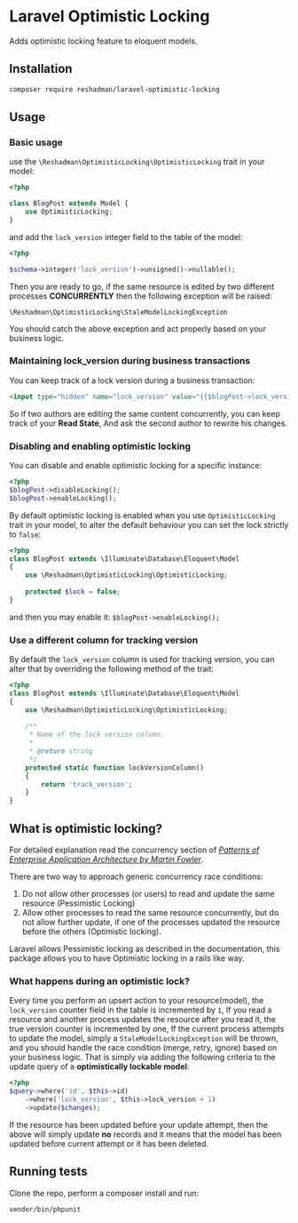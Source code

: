 # Laravel Optimistic Locking
Adds optimistic locking feature to eloquent models.

## Installation 
```bash
composer require reshadman/laravel-optimistic-locking
```

## Usage

### Basic usage
use the `\Reshadman\OptimisticLocking\OptimisticLocking` trait
in your model:

```php
<?php

class BlogPost extends Model {
    use OptimisticLocking;
}
```

and add the `lock_version` integer field to the table of the model:
```php
<?php

$schema->integer('lock_version')->unsigned()->nullable();
```

Then you are ready to go, if the same resource is edited by two 
different processes **CONCURRENTLY** then the following exception
will be raised:

```
\Reshadman\OptimisticLocking\StaleModelLockingException
```

You should catch the above exception and act properly based 
on your business logic.

### Maintaining lock_version during business transactions

You can keep track of a lock version during a business transaction:
```html
<input type="hidden" name="lock_version" value="{{$blogPost->lock_version}}" 
```

So if two authors are editing the same content concurrently,
you can keep track of your **Read State**, And ask the second
author to rewrite his changes.

### Disabling and enabling optimistic locking
You can disable and enable optimistic locking for a specific 
instance:

```php
<?php
$blogPost->disableLocking();
$blogPost->enableLocking();
```

By default optimistic locking is enabled when you use
`OptimisticLocking` trait in your model, to alter the default
behaviour you can set the lock strictly to `false`:

```php
<?php
class BlogPost extends \Illuminate\Database\Eloquent\Model 
{
    use \Reshadman\OptimisticLocking\OptimisticLocking;
    
    protected $lock = false;
}
```
and then you may enable it: `$blogPost->enableLocking();`

### Use a different column for tracking version
By default the `lock_version` column is used for tracking
version, you can alter that by overriding the following method
of the trait:

```php
<?php
class BlogPost extends \Illuminate\Database\Eloquent\Model
{
    use \Reshadman\OptimisticLocking\OptimisticLocking;
    
    /**
     * Name of the lock version column.
     *
     * @return string
     */
    protected static function lockVersionColumn()
    {
        return 'track_version';
    }
}
```

## What is optimistic locking?
For detailed explanation read the concurrency section of [*Patterns of Enterprise Application Architecture by Martin Fowler*](https://www.martinfowler.com/eaaCatalog/optimisticOfflineLock.html).

There are two way to approach generic concurrency race conditions:
 1. Do not allow other processes (or users) to read and update the same
 resource (Pessimistic Locking)
 2. Allow other processes to read the same resource concurrently, but
 do not allow further update, if one of the processes updated the resource before the others (Optimistic locking).

Laravel allows Pessimistic locking as described in the documentation,
this package allows you to have Optimistic locking in a rails like way.

### What happens during an optimistic lock?
Every time you perform an upsert action to your resource(model), 
the `lock_version` counter field in the table is incremented by `1`,
If you read a resource and another process updates the resource
after you read it, the true version counter is incremented by one,
If the current process attempts to update the model, simply a
`StaleModelLockingException` will be thrown, and you should
handle the race condition (merge, retry, ignore) based on your
business logic. That is simply via adding the following criteria
to the update query of a **optimistically lockable model**:

```php
<?php
$query->where('id', $this->id)
    ->where('lock_version', $this->lock_version + 1)
    ->update($changes);
```

If the resource has been updated before your update attempt, then the above will simply
update **no** records and it means that the model has been updated before
current attempt or it has been deleted.

## Running tests
Clone the repo, perform a composer install and run:

```vendor/bin/phpunit```